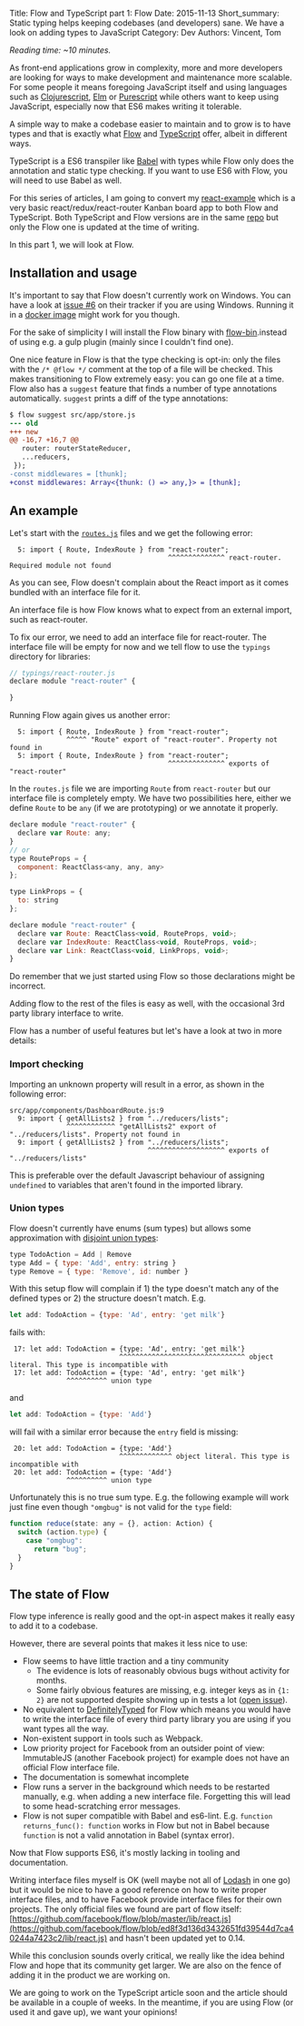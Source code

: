 Title: Flow and TypeScript part 1: Flow
Date: 2015-11-13
Short_summary: Static typing helps keeping codebases (and developers) sane. We have a look on adding types to JavaScript
Category: Dev
Authors: Vincent, Tom


*Reading time: ~10 minutes.*

As front-end applications grow in complexity, more and more developers are looking for ways to make development and maintenance more scalable.
For some people it means foregoing JavaScript itself and using languages such as [Clojurescript](https://github.com/clojure/clojurescript), [Elm](http://elm-lang.org/) or [Purescript](http://www.purescript.org/) while others want to keep using JavaScript, especially now that ES6 makes writing it tolerable.

A simple way to make a codebase easier to maintain and to grow is to have types and that is exactly what [Flow](https://babeljs.io/) and [TypeScript](http://www.typescriptlang.org/) offer, albeit in different ways.
<!-- PELICAN_END_SUMMARY -->

TypeScript is a ES6 transpiler like [Babel](https://babeljs.io/) with types while Flow only does the annotation and static type checking. If you want to use ES6 with Flow, you will need to use Babel as well.

For this series of articles, I am going to convert my [react-example](https://github.com/Keats/react-example) which is a very basic react/redux/react-router Kanban board app to both Flow and TypeScript. Both TypeScript and Flow versions are in the same [repo](https://github.com/Keats/flow-typescript) but only the Flow one is updated at the time of writing.

In this part 1, we will look at Flow.

## Installation and usage

It's important to say that Flow doesn't currently work on Windows. You can have a look at [issue #6](https://github.com/facebook/flow/issues/6) on their tracker if you are using Windows. Running it in a [docker image](https://hub.docker.com/r/motiz88/flow/) might work for you though.

For the sake of simplicity I will install the Flow binary with [flow-bin](https://www.npmjs.com/package/flow-bin).instead of using e.g. a gulp plugin (mainly since I couldn't find one).

One nice feature in Flow is that the type checking is opt-in: only the files with the `/* @flow */` comment at the top of a file will be checked. This makes transitioning to Flow extremely easy: you can go one file at a time. Flow also has a `suggest` feature that finds a number of type annotations automatically. `suggest` prints a diff of the type annotations:

```diff
$ flow suggest src/app/store.js
--- old
+++ new
@@ -16,7 +16,7 @@
   router: routerStateReducer,
   ...reducers,
 });
-const middlewares = [thunk];
+const middlewares: Array<{thunk: () => any,}> = [thunk];
```

## An example

Let's start with the [`routes.js`](https://github.com/Keats/flow-typescript/blob/master/flow/src/app/routes.js) files and we get the following error:

```
  5: import { Route, IndexRoute } from "react-router";
                                       ^^^^^^^^^^^^^^ react-router. Required module not found

```
As you can see, Flow doesn't complain about the React import as it comes bundled with an interface file for it.

An interface file is how Flow knows what to expect from an external import, such as react-router.

To fix our error, we need to add an interface file for react-router. The interface file will be empty for now and we tell flow to use the `typings` directory for libraries:

```js
// typings/react-router.js
declare module "react-router" {

}
```

Running Flow again gives us another error:
```
  5: import { Route, IndexRoute } from "react-router";
              ^^^^^ "Route" export of "react-router". Property not found in
  5: import { Route, IndexRoute } from "react-router";
                                       ^^^^^^^^^^^^^^ exports of "react-router"
```

In the `routes.js` file we are importing `Route` from `react-router` but our interface file is completely empty.  We have two possibilities here, either we define `Route` to be `any` (if we are prototyping) or we annotate it properly.

```js
declare module "react-router" {
  declare var Route: any;
}
// or
type RouteProps = {
  component: ReactClass<any, any, any>
};

type LinkProps = {
  to: string
};

declare module "react-router" {
  declare var Route: ReactClass<void, RouteProps, void>;
  declare var IndexRoute: ReactClass<void, RouteProps, void>;
  declare var Link: ReactClass<void, LinkProps, void>;
}
```

Do remember that we just started using Flow so those declarations might be incorrect.

Adding flow to the rest of the files is easy as well, with the occasional 3rd party library interface to write.

Flow has a number of useful features but let's have a look at two in more details:

### Import checking

Importing an unknown property will result in a error, as shown in the following error:

```
src/app/components/DashboardRoute.js:9
  9: import { getAllLists2 } from "../reducers/lists";
              ^^^^^^^^^^^^ "getAllLists2" export of "../reducers/lists". Property not found in
  9: import { getAllLists2 } from "../reducers/lists";
                                  ^^^^^^^^^^^^^^^^^^^ exports of "../reducers/lists"
```

This is preferable over the default Javascript behaviour of assigning `undefined` to variables that aren't found in the imported library.

### Union types

Flow doesn't currently have enums (sum types) but allows some approximation with [disjoint union types](http://flowtype.org/blog/2015/07/03/Disjoint-Unions.html):

```js
type TodoAction = Add | Remove
type Add = { type: 'Add', entry: string }
type Remove = { type: 'Remove', id: number }
```

With this setup flow will complain if 1) the type doesn't match any of the defined types or 2) the structure doesn't match. E.g.

```js
let add: TodoAction = {type: 'Ad', entry: 'get milk'}
```

fails with:

```
 17: let add: TodoAction = {type: 'Ad', entry: 'get milk'}
                           ^^^^^^^^^^^^^^^^^^^^^^^^^^^^^^^ object literal. This type is incompatible with
 17: let add: TodoAction = {type: 'Ad', entry: 'get milk'}
              ^^^^^^^^^^ union type
```

and

```js
let add: TodoAction = {type: 'Add'}
```

will fail with a similar error because the `entry` field is missing:

```
 20: let add: TodoAction = {type: 'Add'}
                           ^^^^^^^^^^^^^ object literal. This type is incompatible with
 20: let add: TodoAction = {type: 'Add'}
              ^^^^^^^^^^ union type
```

Unfortunately this is no true sum type. E.g. the following example will work just fine even though `"omgbug"` is not valid for the `type` field:

```js
function reduce(state: any = {}, action: Action) {
  switch (action.type) {
    case "omgbug": 
      return "bug";
  }
}
```

## The state of Flow

Flow type inference is really good and the opt-in aspect makes it really easy to add it to a codebase.

However, there are several points that makes it less nice to use:

- Flow seems to have little traction and a tiny community
    - The evidence is lots of reasonably obvious bugs without activity for months.
    - Some fairly obvious features are missing, e.g. integer keys as in `{1: 2}` are not supported despite showing up in tests a lot ([open issue](https://github.com/facebook/flow/issues/380)).
- No equivalent to [DefinitelyTyped](https://github.com/borisyankov/DefinitelyTyped) for Flow which means you would have to write the interface file of every third party library you are using if you want types all the way.
- Non-existent support in tools such as Webpack.
- Low priority project for Facebook from an outsider point of view: ImmutableJS (another Facebook project) for example does not have an official Flow interface file.
- The documentation is somewhat incomplete
- Flow runs a server in the background which needs to be restarted manually, e.g. when adding a new interface file. Forgetting this will lead to some head-scratching error messages.
- Flow is not super compatible with Babel and es6-lint. E.g. `function returns_func(): function` works in Flow but not in Babel because `function` is not a valid annotation in Babel (syntax error).

Now that Flow supports ES6, it's mostly lacking in tooling and documentation.

Writing interface files myself is OK (well maybe not all of [Lodash](https://lodash.com/docs) in one go) but it would be nice to have a good reference on how to write proper interface files, and to have Facebook provide interface files for their own projects.
The only official files we found are part of flow itself: [https://github.com/facebook/flow/blob/master/lib/react.js](https://github.com/facebook/flow/blob/ed8f3d136d3432651fd39544d7ca40244a7423c2/lib/react.js) and hasn't been updated yet to 0.14.


While this conclusion sounds overly critical, we really like the idea behind Flow and hope that its community get larger. We are also on the fence of adding it in the product we are working on.


We are going to work on the TypeScript article soon and the article should be available in a couple of weeks. In the meantime, if you are using Flow (or used it and gave up), we want your opinions!

